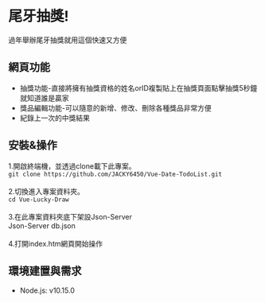 # 尾牙抽獎!
過年舉辦尾牙抽獎就用這個快速又方便
## 網頁功能
* 抽獎功能-直接將擁有抽獎資格的姓名orID複製貼上在抽獎頁面點擊抽獎5秒鐘就知道誰是贏家
* 獎品編輯功能-可以隨意的新增、修改、刪除各種獎品非常方便
* 紀錄上一次的中獎結果
## 安裝&操作
1.開啟終端機，並透過clone載下此專案。
<br>
`git clone https://github.com/JACKY6450/Vue-Date-TodoList.git`
<br><br>
2.切換進入專案資料夾。
<br>
`cd Vue-Lucky-Draw`
<br><br>
3.在此專案資料夾底下架設Json-Server
<br>
Json-Server db.json
<br><br>
4.打開index.htm網頁開始操作
## 環境建置與需求
* Node.js: v10.15.0

